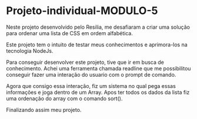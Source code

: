 # Projeto-individual-MODULO-5

<p>Neste projeto desenvolvido pelo Resilia, me desafiaram a criar uma solução para ordenar uma lista de CSS em ordem alfabética.</p>
<p>Este projeto tem o intuito de testar meus conhecimentos e aprimora-los na tecnologia NodeJs.<p/>
<p>Para conseguir desenvolver este projeto, tive que ir em busca de conhecimento. Achei uma ferramenta chamada readline que me possibilitou
conseguir fazer uma interação do usuario com o prompt de comando.</p>
<p>Agora que consigo essa interação, fiz um sistema no qual pega essas informações e joga dentro de um Array. Apos ter todos os dados da lista
fiz uma ordenação do array com o comando sort().</p>
<p>Finalizando assim meu projeto.</p>
